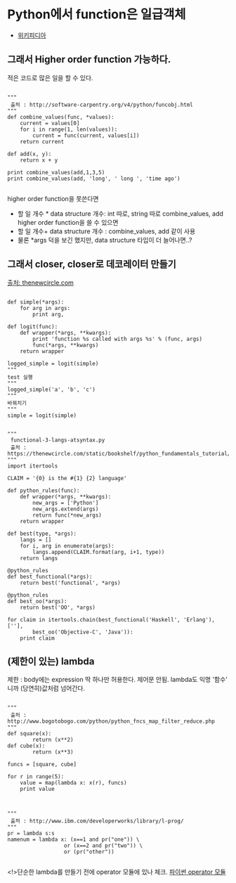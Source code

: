 # Python에서 function은 일급객체
 - [위키피디아](http://en.wikipedia.org/wiki/First-class_function#Language_support "표 제공")

## 그래서 Higher order function 가능하다.
 적은 코드로 많은 일을 할 수 있다.
 <pre><code>
"""
 출처 : http://software-carpentry.org/v4/python/funcobj.html
"""
def combine_values(func, *values):
    current = values[0]
    for i in range(1, len(values)):
        current = func(current, values[i])
    return current

def add(x, y):
    return x + y

print combine_values(add,1,3,5)
print combine_values(add, 'long', ' long ', 'time ago')
 </code></pre>
 higher order function을 못쓴다면
  - 할 일 개수 * data structure 개수: int 따로, string 따로 combine_values, add
 higher order function을 쓸 수 있으면
  - 할 일 개수+ data structure 개수 : combine_values, add 같이 사용
  - 물론 *args 덕을 보긴 했지만, data structure 타입이 더 늘어나면..?

## 그래서 closer, closer로 데코레이터 만들기
 [출처: thenewcircle.com](https://thenewcircle.com/static/bookshelf/python_fundamentals_tutorial/functional_programming.html)
 <pre><code>
def simple(*args):
    for arg in args:
        print arg,

def logit(func):
    def wrapper(*args, **kwargs):
        print 'function %s called with args %s' % (func, args)
        func(*args, **kwargs)
    return wrapper

logged_simple = logit(simple)
"""
test 실행
"""
logged_simple('a', 'b', 'c')
"""
바꿔치기
"""
simple = logit(simple)
</code></pre>

<pre><code>
"""
 functional-3-langs-atsyntax.py
 출처 : https://thenewcircle.com/static/bookshelf/python_fundamentals_tutorial/functional_programming.html
"""
import itertools

CLAIM = '{0} is the #{1} {2} language'

def python_rules(func):
    def wrapper(*args, **kwargs):
        new_args = ['Python']
        new_args.extend(args)
        return func(*new_args)
    return wrapper

def best(type, *args):
    langs = []
    for i, arg in enumerate(args):
        langs.append(CLAIM.format(arg, i+1, type))
    return langs

@python_rules
def best_functional(*args):
    return best('functional', *args)

@python_rules
def best_oo(*args):
    return best('OO', *args)

for claim in itertools.chain(best_functional('Haskell', 'Erlang'), [''],
        best_oo('Objective-C', 'Java')):
    print claim
</code></pre>


## (제한이 있는) lambda
 제한 : body에는 expression 딱 하나만 허용한다. 제어문 안됨.
 lambda도 익명 '함수' 니까 (당연히)값처럼 넘어간다.
 <pre><code>
"""
 출처 : http://www.bogotobogo.com/python/python_fncs_map_filter_reduce.php
"""
def square(x):
        return (x**2)
def cube(x):
        return (x**3)

funcs = [square, cube]

for r in range(5):
    value = map(lambda x: x(r), funcs)
    print value
 </code></pre>

 <pre><code>
"""
 출처 : http://www.ibm.com/developerworks/library/l-prog/
"""
pr = lambda s:s
namenum = lambda x: (x==1 and pr("one")) \
                  or (x==2 and pr("two")) \
                  or (pr("other"))
 </code></pre>
 <!>단순한 lambda를 만들기 전에 operator 모듈에 있나 체크.
 [파이썬 operator 모듈](https://docs.python.org/2/library/operator.html#module-operator)
